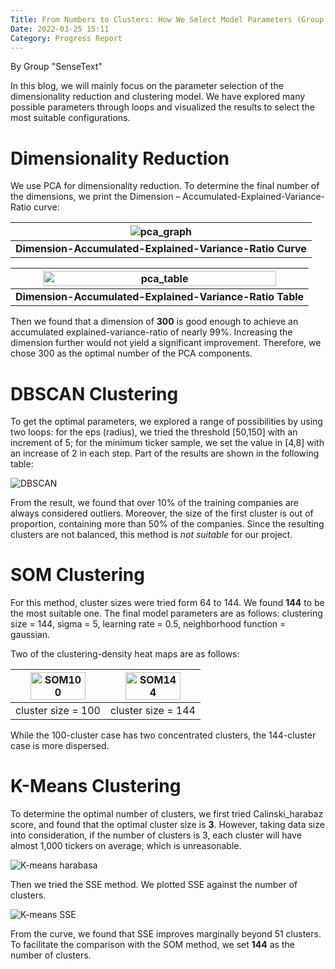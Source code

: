 ```yaml
---
Title: From Numbers to Clusters: How We Select Model Parameters (Group SenseText)
Date: 2022-03-25 15:11
Category: Progress Report
---
```


By Group "SenseText"   

In this blog, we will mainly focus on the parameter selection of 
the dimensionality reduction and clustering model. We have explored many possible parameters 
through loops and visualized the results to select the most suitable configurations.

# Dimensionality Reduction

We use PCA for dimensionality reduction. To determine the final number of the dimensions, 
we print the Dimension – Accumulated-Explained-Variance-Ratio curve:

|![pca_graph](https://buehlmaier.github.io/MFIN7036-student-blog-2022-02/images/SenseText_pca.png)|
|:--:|
|<b>Dimension-Accumulated-Explained-Variance-Ratio Curve</b>|

|<img src="https://buehlmaier.github.io/MFIN7036-student-blog-2022-02/images/SenseText_pca_table.png" alt="pca_table" width=90% />|
|:--:|
|<b>Dimension-Accumulated-Explained-Variance-Ratio Table</b>|     

Then we found that a dimension of **300** is good enough to achieve an accumulated 
explained-variance-ratio of nearly 99%. Increasing the dimension further would 
not yield a significant improvement. Therefore, we chose 300 as the optimal number of the PCA components. 

# DBSCAN Clustering

To get the optimal parameters, we explored a range of possibilities by using 
two loops: for the eps (radius), we tried the threshold [50,150] with an increment of 5; 
for the minimum ticker sample, we set the value in [4,8] with an increase of 2 in each step. 
Part of the results are shown in the following table:

![DBSCAN](https://buehlmaier.github.io/MFIN7036-student-blog-2022-02/images/SenseText_DBSCAN.png)

From the result, we found that over 10% of the training companies are always considered outliers. 
Moreover, the size of the first cluster is out of proportion, containing more than 50% of the companies. 
Since the resulting clusters are not balanced, this method is *not suitable* for our project.

# SOM Clustering

For this method, cluster sizes were tried form 64 to 144. 
We found **144** to be the most suitable one. The final model parameters are as follows: 
clustering size = 144, sigma = 5, learning rate = 0.5, neighborhood function = gaussian. 

Two of the clustering-density heat maps are as follows:

<img src="https://buehlmaier.github.io/MFIN7036-student-blog-2022-02/images/SenseText_heat_100.png" alt="SOM100" width=80% />|<img src="https://buehlmaier.github.io/MFIN7036-student-blog-2022-02/images/SenseText_som_heat.png" alt="SOM144" width=80% />
:-------------------------:|:-------------------------:
cluster size = 100 | cluster size = 144     
 
While the 100-cluster case has two concentrated clusters, the 144-cluster case is more dispersed.

# K-Means Clustering 

To determine the optimal number of clusters, we first tried Calinski_harabaz score, 
and found that the optimal cluster size is **3**. 
However, taking data size into consideration, if the number of clusters is 3, 
each cluster will have almost 1,000 tickers on average, which is unreasonable.  

![K-means harabasa](https://buehlmaier.github.io/MFIN7036-student-blog-2022-02/images/SenseText_K-means_harabasa.png)

Then we tried the SSE method. We plotted SSE against the number of clusters.

![K-means SSE](https://buehlmaier.github.io/MFIN7036-student-blog-2022-02/images/SenseText_k_means_SSE.png)

From the curve, we found that SSE improves marginally beyond 51 clusters. 
To facilitate the comparison with the SOM method, we set **144** as the number of clusters.
